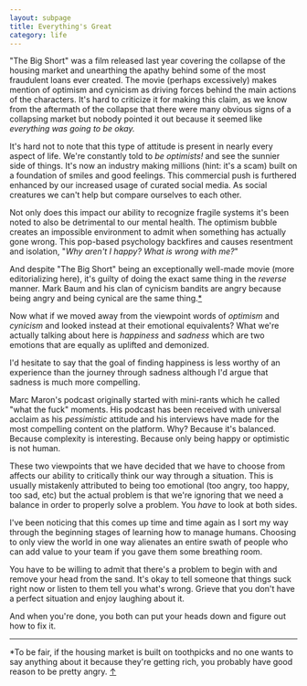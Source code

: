 ```yaml
---
layout: subpage
title: Everything's Great
category: life
---
```

"The Big Short" was a film released last year covering the collapse of the housing market and unearthing the apathy behind some of the most fraudulent loans ever created. The movie (perhaps excessively) makes mention of optimism and cynicism as driving forces behind the main actions of the characters. It's hard to criticize it for making this claim, as we know from the aftermath of the collapse that there were many obvious signs of a collapsing market but nobody pointed it out because it seemed like *everything was going to be okay.*

It's hard not to note that this type of attitude is present in nearly every aspect of life. We're constantly told to *be optimists!* and see the sunnier side of things. It's now an industry making millions (hint: it's a scam) built on a foundation of smiles and good feelings. This commercial push is furthered enhanced by our increased usage of curated social media. As social creatures we can't help but compare ourselves to each other.

Not only does this impact our ability to recognize fragile systems it's been noted to also be detrimental to our mental health. The optimism bubble creates an impossible environment to admit when something has actually gone wrong. This pop-based psychology backfires and causes resentment and isolation, "*Why aren't I happy? What is wrong with me?*" 

And despite "The Big Short" being an exceptionally well-made movie (more editorializing here), it's guilty of doing the exact same thing in the *reverse* manner. Mark Baum and his clan of cynicism bandits are angry because being angry and being cynical are the same thing.<a id="anchor-1" href="#note-1">*</a>

Now what if we moved away from the viewpoint words of *optimism* and *cynicism* and looked instead at their emotional equivalents? What we're actually talking about here is *happiness* and *sadness* which are two emotions that are equally as uplifted and demonized.

I'd hesitate to say that the goal of finding happiness is less worthy of an experience than the journey through sadness although I'd argue that sadness is much more compelling.

Marc Maron's podcast originally started with mini-rants which he called "what the fuck" moments. His podcast has been received with universal acclaim as his *pessimistic* attitude and his interviews have made for the most compelling content on the platform. Why? Because it's balanced. Because complexity is interesting. Because only being happy or optimistic is not human.

These two viewpoints that we have decided that we have to choose from affects our ability to critically think our way through a situation. This is usually mistakenly attributed to being too emotional (too angry, too happy, too sad, etc) but the actual problem is that we're ignoring that we need a balance in order to properly solve a problem. You *have* to look at both sides.

I've been noticing that this comes up time and time again as I sort my way through the beginning stages of learning how to manage humans. Choosing to only view the world in one way alienates an entire swath of people who can add value to your team if you gave them some breathing room.

You have to be willing to admit that there's a problem to begin with and remove your head from the sand. It's okay to tell someone that things suck right now or listen to them tell you what's wrong. Grieve that you don't have a perfect situation and enjoy laughing about it.

And when you're done, you both can put your heads down and figure out how to fix it.

<hr class="small">

<div class="field-notes">
    <p id="note-1" class="h6">*To be fair, if the housing market is built on toothpicks and no one wants to say anything about it because they're getting rich, you probably have good reason to be pretty angry. <a href="#anchor-1">&#8593;</a></p>
</div>